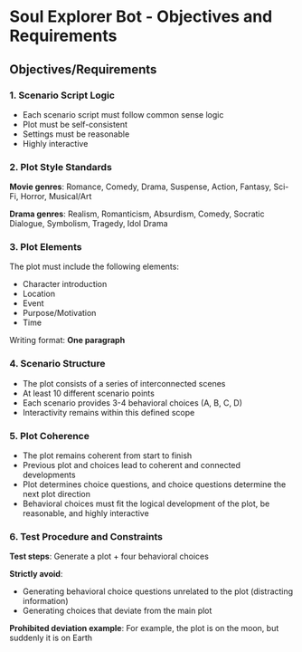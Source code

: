 # Soul Explorer Bot - Objectives and Requirements

## Objectives/Requirements

### 1. Scenario Script Logic
- Each scenario script must follow common sense logic
- Plot must be self-consistent
- Settings must be reasonable
- Highly interactive

### 2. Plot Style Standards
**Movie genres**: Romance, Comedy, Drama, Suspense, Action, Fantasy, Sci-Fi, Horror, Musical/Art

**Drama genres**: Realism, Romanticism, Absurdism, Comedy, Socratic Dialogue, Symbolism, Tragedy, Idol Drama

### 3. Plot Elements
The plot must include the following elements:
- Character introduction
- Location
- Event
- Purpose/Motivation
- Time

Writing format: **One paragraph**

### 4. Scenario Structure
- The plot consists of a series of interconnected scenes
- At least 10 different scenario points
- Each scenario provides 3-4 behavioral choices (A, B, C, D)
- Interactivity remains within this defined scope

### 5. Plot Coherence
- The plot remains coherent from start to finish
- Previous plot and choices lead to coherent and connected developments
- Plot determines choice questions, and choice questions determine the next plot direction
- Behavioral choices must fit the logical development of the plot, be reasonable, and highly interactive

### 6. Test Procedure and Constraints
**Test steps**: Generate a plot + four behavioral choices

**Strictly avoid**:
- Generating behavioral choice questions unrelated to the plot (distracting information)
- Generating choices that deviate from the main plot

**Prohibited deviation example**: For example, the plot is on the moon, but suddenly it is on Earth 